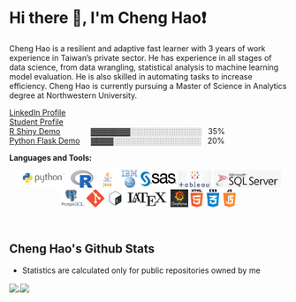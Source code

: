 # Hi there 👋, I'm Cheng Hao:exclamation:


Cheng Hao is a resilient and adaptive fast learner with 3 years of work experience in Taiwan’s private sector. He has experience in all stages of data science, from data wrangling, statistical analysis to machine learning model evaluation. He is also skilled in automating tasks to increase efficiency. Cheng Hao is currently pursuing a Master of Science in Analytics degree at Northwestern University.
  
[LinkedIn Profile](https://www.linkedin.com/in/cheng-hao-ke/) &nbsp;  
[Student Profile](https://www.mccormick.northwestern.edu/analytics/people/students/class-of-2021/ke-cheng-hao.html)
&nbsp;  
[R Shiny Demo](https://chenghaoke.shinyapps.io/rshiny/) &nbsp;&nbsp;&nbsp;&nbsp;&nbsp;&nbsp;&nbsp;&nbsp;&nbsp;&nbsp;&nbsp;&nbsp; ▓▓▓▓▓▓▓░░░░░░░░░░░░░ &nbsp; 35% &nbsp;  
[Python Flask Demo](https://ch-flaskdemo.herokuapp.com/) &nbsp;&nbsp;&nbsp; ▓▓▓▓░░░░░░░░░░░░░░░░ &nbsp; 20%

**Languages and Tools:**  

<p align="center">
  <img height="32" src="https://github.com/ChengHaoKe/ChengHaoKe/blob/main/logos/python_word.png">
  <img height="32" src="https://github.com/ChengHaoKe/ChengHaoKe/blob/main/logos/Rlogo.png">
  <img height="32" src="https://github.com/ChengHaoKe/ChengHaoKe/blob/main/logos/java_white.jpg">
  <img height="32" src="https://github.com/ChengHaoKe/ChengHaoKe/blob/main/logos/spsslogo.png">
  <img height="32" src="https://github.com/ChengHaoKe/ChengHaoKe/blob/main/logos/sas-logo.jpg">
  <img height="32" src="https://github.com/ChengHaoKe/ChengHaoKe/blob/main/logos/tableau-logo.jpg">
  <img height="32" src="https://github.com/ChengHaoKe/ChengHaoKe/blob/main/logos/mssql-logo.png">
  <img height="32" src="https://github.com/ChengHaoKe/ChengHaoKe/blob/main/logos/postgresql-logo.png">
  <img height="32" src="https://github.com/ChengHaoKe/ChengHaoKe/blob/main/logos/Git-Icon-1788C.png">
  <img height="32" src="https://github.com/ChengHaoKe/ChengHaoKe/blob/main/logos/bash-logo.png">
  <img height="32" src="https://github.com/ChengHaoKe/ChengHaoKe/blob/main/logos/latex-white.png">
  <img height="32" src="https://github.com/ChengHaoKe/ChengHaoKe/blob/main/logos/grafanalogo.jpg">
  <img height="32" src="https://github.com/ChengHaoKe/ChengHaoKe/blob/main/logos/web_langswhite.png">
</p>

&nbsp;  

<!--
![Cheng Hao's Github Stats](https://github-readme-stats.chenghaoke.vercel.app/api?username=ChengHaoKe&count_private=true&show_icons=true&include_all_commits=true)
**Languages and Tools:**
![Top Langs](https://github-readme-stats.chenghaoke.vercel.app/api/top-langs/?username=ChengHaoKe&langs_count=10&show_icons=true&layout=compact) 
-->
<!--
style="background-color:white;padding:5px;"
<code><img height="30" src="https://github.com/ChengHaoKe/ChengHaoKe/blob/main/logos/grafanalogo.jpg"></code>
-->

## Cheng Hao's Github Stats
* Statistics are calculated only for public repositories owned by me

<a href="https://github.com/ChengHaoKe/github-readme-stats">
  <img align="center" src="https://github-readme-stats.chenghaoke.vercel.app/api?username=ChengHaoKe&count_private=true&theme=dark&show_icons=true&include_all_commits=true" />
</a>
<a href="https://github.com/ChengHaoKe/github-readme-stats">
  <img align="center" src="https://github-readme-stats.chenghaoke.vercel.app/api/top-langs/?username=ChengHaoKe&langs_count=10&theme=dark&show_icons=true&layout=compact" />
</a>

&nbsp;  

<!--
**Languages from Top Private Repositories:**
<!--
[![](https://github-readme-stats.chenghaoke.vercel.app/api/top-langs/?username=ChengHaoKe&langs_count=10&theme=dark&layout=compact&show_icons=true)](https://github.com/ChengHaoKe/github-readme-stats)
<!--

&nbsp;  
<!--
[![Cheng Hao's wakatime stats](https://github-readme-stats.chenghaoke.vercel.app/api/wakatime?username=ChengHaoKe&layout=compact)](https://github.com/ChengHaoKe/github-readme-stats)
<!--

<!--
**ChengHaoKe/ChengHaoKe** is a ✨ _special_ ✨ repository because its `README.md` (this file) appears on your GitHub profile.

Here are some ideas to get you started:

- 🔭 I’m currently working on ...
- 🌱 I’m currently learning ...
- 👯 I’m looking to collaborate on ...
- 🤔 I’m looking for help with ...
- 💬 Ask me about ...
- 📫 How to reach me: ...
- 😄 Pronouns: ...
- ⚡ Fun fact: ...
-->
